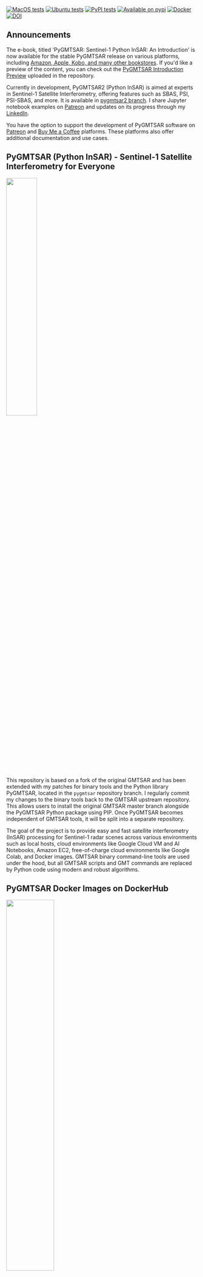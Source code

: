 [![MacOS tests](https://github.com/mobigroup/gmtsar/actions/workflows/macos.yml/badge.svg)](https://github.com/mobigroup/gmtsar/actions/workflows/macos.yml)
[![Ubuntu tests](https://github.com/mobigroup/gmtsar/actions/workflows/ubuntu.yml/badge.svg)](https://github.com/mobigroup/gmtsar/actions/workflows/ubuntu.yml)
[![PyPI tests](https://github.com/mobigroup/gmtsar/actions/workflows/pypi.yml/badge.svg)](https://github.com/mobigroup/gmtsar/actions/workflows/pypi.yml)
[![Available on pypi](https://img.shields.io/pypi/v/pygmtsar.svg)](https://pypi.python.org/pypi/pygmtsar/)
[![Docker](https://badgen.net/badge/icon/docker?icon=docker&label)](https://hub.docker.com/r/mobigroup/pygmtsar)
[![DOI](https://zenodo.org/badge/398018212.svg)](https://zenodo.org/badge/latestdoi/398018212)

## Announcements

The e-book, titled 'PyGMTSAR: Sentinel-1 Python InSAR: An Introduction' is now available for the stable PyGMTSAR release on various platforms, including [Amazon, Apple, Kobo, and many other bookstores](https://books2read.com/b/PyGMTSAR-introduction). If you'd like a preview of the content, you can check out the [PyGMTSAR Introduction Preview](https://github.com/mobigroup/gmtsar/blob/pygmtsar2/book/PyGMTSAR_preview.pdf) uploaded in the repository.

Currently in development, PyGMTSAR2 (Python InSAR) is aimed at experts in Sentinel-1 Satellite Interferometry, offering features such as SBAS, PSI, PSI-SBAS, and more. It is available in [pygmtsar2 branch](https://github.com/mobigroup/gmtsar/tree/pygmtsar2). I  share Jupyter notebook examples on [Patreon](https://www.patreon.com/pechnikov) and updates on its progress through my [LinkedIn](https://www.linkedin.com/in/alexey-pechnikov/).

You have the option to support the development of PyGMTSAR software on [Patreon](https://www.patreon.com/pechnikov) and [Buy Me a Coffee](https://www.buymeacoffee.com/pechnikov) platforms. These platforms also offer additional documentation and use cases.

## PyGMTSAR (Python InSAR) - Sentinel-1 Satellite Interferometry for Everyone

<img src="https://user-images.githubusercontent.com/7342379/194891967-be2b56b5-c30c-4040-8ef8-39b448ce2390.jpg" width="40%" />

This repository is based on a fork of the original GMTSAR and has been extended with my patches for binary tools and the Python library PyGMTSAR, located in the `pygmtsar` repository branch. I regularly commit my changes to the binary tools back to the GMTSAR upstream repository. This allows users to install the original GMTSAR master branch alongside the PyGMTSAR Python package using PIP. Once PyGMTSAR becomes independent of GMTSAR tools, it will be split into a separate repository.

The goal of the project is to provide easy and fast satellite interferometry (InSAR) processing for Sentinel-1 radar scenes across various environments such as local hosts, cloud environments like Google Cloud VM and AI Notebooks, Amazon EC2, free-of-charge cloud environments like Google Colab, and Docker images. GMTSAR binary command-line tools are used under the hood, but all GMTSAR scripts and GMT commands are replaced by Python code using modern and robust algorithms.

## PyGMTSAR Docker Images on DockerHub

<img src="https://user-images.githubusercontent.com/7342379/203853391-b0dd50e5-3b07-4655-b5f4-c08109f23ffd.png" width="50%">

See Docker basic image for merged subswaths and cropped scenes and SBAS time series processing on [DockerHub PyGMTSAR for Everyone](https://hub.docker.com/r/mobigroup/pygmtsar) This image is the right choice to start and perform lots of common interferometry tasks. 

## PyGMTSAR Large Docker Images on DockerHub

<img src="https://user-images.githubusercontent.com/7342379/205281391-682816e5-8f1e-44bd-b7b6-478df7453bb1.png" width="50%">

See Docker images for multiple stitched scenes and long SBAS time series processing on [DockerHub PyGMTSAR for Experts](https://hub.docker.com/r/mobigroup/pygmtsar-large)

## PyGMTSAR Live Examples on Google Colab

These notebooks provide interactive examples directly in your web browser. All steps are automated, including software installation on Google Colab's cloud host, downloading of Sentinel-1 orbit files, SRTM DEM (and its conversion to ellipsoidal heights using the EGM96 model), a landmask (to mask low-coherence water surfaces), Sentinel-1 SLC scenes from the Alaska Satellite Facility (ASF) datastore, and of course, the complete interferometry processing and result mapping.

### Notebooks to Compare Results with GMTSAR, SNAP, and GAMMA Software

[![Open In Colab](https://colab.research.google.com/assets/colab-badge.svg)](https://colab.research.google.com/drive/12LJqlZNBUmvLlRl98rRFCbKveVPg9Ami?usp=sharing) **ASF Downloading 2017 Iran–Iraq Earthquake vs GMTSAR GAMMA SNAP Co-Seismic Interferogram** This notebook **downloads Sentinel-1 scenes from the Alaska Satellite Facility (ASF)** and **compares the results to GMTSAR, SNAP, and GAMMA software**. Note: Replace the scene names to generate an **interferogram** and **LOS displacement** for your area of interest.

<img src="https://user-images.githubusercontent.com/7342379/177748605-788889e5-9afd-44d8-bc3c-dc6efe920ea0.png" width="50%">

[![Open In Colab](https://colab.research.google.com/assets/colab-badge.svg)](https://colab.research.google.com/drive/1PyYcxvuyzhh-g4NQEbKjcfTDQhREZInn?usp=sharing) **Live Example: S1A_2016_Kumamoto Earthquake_Co-Seismic Interferogram vs ESA Sentinel 1 Toolbox on Alaska Satellite Facility**. This example demonstrates single subswath processing with a **landmask** applied to the **interferogram**, **unwrapped phase**, and **LOS, east-west, and vertical displacement** results.

<img src="https://user-images.githubusercontent.com/7342379/183805898-d7c1ad76-822e-428e-9259-f19cc9e7540e.jpg" width="50%">

<img src="https://user-images.githubusercontent.com/7342379/183816622-1dacce7e-6a2f-46b9-8e67-d701f55bdd30.png" width="50%">

<img src="https://user-images.githubusercontent.com/7342379/183649417-7fcb7f3f-8c8d-45e8-a2c9-9293498ebada.png" width="50%">

[![Open In Colab](https://colab.research.google.com/assets/colab-badge.svg)](https://colab.research.google.com/drive/1ZTPV4HY-UoLvDYVx0UGh_Z3B12scSh9E?usp=sharing) Live Example: S1AB 2021 Crete Earthquake Co-Seismic Interferogram vs Centre of EO Research & Satellite Remote Sensing, Greece Report This example features the processing of a single cropped subswath with a landmask applied to the interferogram, unwrapped phase, and LOS, east-west, and vertical displacement results.

<img src="https://user-images.githubusercontent.com/7342379/177004287-cdd4351c-0834-42ae-8e46-9da5e8b124bf.jpg" width="50%">

<img src="https://user-images.githubusercontent.com/7342379/183645260-f8529ff3-b014-499e-ba2f-ebea4937b2c2.png" width="50%">

[![Open In Colab](https://colab.research.google.com/assets/colab-badge.svg)](https://colab.research.google.com/drive/1sljxm2jAMGXynq4EYam6Siz8OLcPLN0h?usp=sharing) **GMTSAR example dataset S1A_Stack_CPGF_T173** This example demonstrates the SBAS analysis and detrending approach used to remove atmospheric noise, resulting in significantly improved outcomes.

<img src="https://user-images.githubusercontent.com/7342379/135814732-aa0eb142-ae54-4a57-b271-c33b5174a28e.png" width="50%">

<img src="https://user-images.githubusercontent.com/7342379/189961167-bf3901e5-417c-41ce-a5ca-d1c74c239a04.png" width="50%">

[![Open In Colab](https://colab.research.google.com/assets/colab-badge.svg)](https://colab.research.google.com/drive/1xhVedrIvNS66jGKgS30Dgqy0S31uJ8gm?usp=sharing) **GMTSAR example dataset S1A_Stack_CPGF_T173** This example demonstrates the SBAS analysis and detrending approach to remove atmospheric noise for improved results. Additionally, an OpenStreetMap roads mask is used to unwrap and analyze only the roads with a buffer around them.

<img src="https://user-images.githubusercontent.com/7342379/233364597-db66cf85-a748-4188-8cd1-f9fa739da228.png" width="50%">
<img src="https://user-images.githubusercontent.com/7342379/233364568-eb42f7a6-6685-46b6-8f8b-bae9de1f6a0b.png" width="50%">

### More Complex Notebooks Still Available on Google Colab

The notebooks processing more than a single subswath or scene. It's possible on Google Colab limited resources using prepared datasets produced by PyGMTSAR "backup" command described in the notebooks.

[![Open In Colab](https://colab.research.google.com/assets/colab-badge.svg)](https://colab.research.google.com/drive/1ZBVwlkiXMhSDS96oojpWrzTyRFIxv8Rp?usp=sharing) **ASF Downloading 2020 Ardabil, Iran Earthquake Co-Seismic Interferogram and LOS Displacement** The notebook **downloads Sentinel-1 Scenes from Alaska Satellite Facility (ASF)** to **crop the area** and **merge subswaths** and **detrend** results. Note: replace the scene names to produce an interferogram for your area of interest.

<img src="https://user-images.githubusercontent.com/7342379/194813466-fc4734a3-770d-4d6e-8012-91a4e5d781ba.png" width="50%">

<img src="https://user-images.githubusercontent.com/7342379/190451656-386d6cb8-f536-447c-8274-71d4f0435408.png" width="50%">

[![Open In Colab](https://colab.research.google.com/assets/colab-badge.svg)](https://colab.research.google.com/drive/17D53uZu3XcEoWz5T73D__t9Ampzn5l3J?usp=sharing) **ASF Downloading 2023-02-06 Türkiye Earthquakes Co-Seismic Interferogram and LOS Displacement Projections** The notebook **downloads Sentinel-1 Scenes from Alaska Satellite Facility (ASF)** to **stitch 2 scenes** and **merge subswaths** and **detrend** results. Note: replace the scene names to produce an interferogram for your area of interest.

<img width="50%" src="https://user-images.githubusercontent.com/7342379/223332314-afd00f9d-0691-4d21-8be5-4c2ac96f8f3c.png">

[![Open In Colab](https://colab.research.google.com/assets/colab-badge.svg)](https://colab.research.google.com/drive/1H652deK0W7nujEky9j9K20729vywntuD?usp=sharing) **ASF Downloading 2023-02-06 Türkiye Earthquakes Co-Seismic Interferogram and LOS Displacement Projections**  The notebook **downloads Sentinel-1 Scenes from Alaska Satellite Facility (ASF)** to **stitch 3 scenes** and **merge subswaths** and **detrend** results. Here are some tricks used to process the large amount of data on Google Colab. Note: replace the scene names to produce an interferogram for your area of interest.

<img width="50%" src="https://user-images.githubusercontent.com/7342379/223332721-2dab4ef5-713a-4bc9-8f6b-1a968e481561.png">

<img width="50%" src="https://user-images.githubusercontent.com/7342379/223333303-91f81035-8ba9-4637-b257-ccbeb3502e95.png">

### Long Timeseries Analysis is not available on Google Colab 

Check out the separate GitHub repository for the Yamchi Dam area dynamic model, [YamchiDam](https://github.com/mobigroup/YamchiDam). The software tools [PyGMTSAR](https://github.com/mobigroup/gmtsar) and [N-Cube ParaView plugin for 3D/4D GIS Data Visualization](https://github.com/mobigroup/ParaView-plugins) are combined for comprehensive 4D analysis and visualization. Explore these repositories to learn more about the tools and methods used in the Yamchi Dam area dynamic model.

<img src="https://user-images.githubusercontent.com/7342379/144747743-a24d72ec-8875-4272-91f9-ec1f937bb798.gif" width="50%">

## Learn more

- Documentation: https://mobigroup.github.io/gmtsar/

- Issue tracker: https://github.com/mobigroup/gmtsar/issues

- Source code: https://github.com/mobigroup/gmtsar

- Docker Images: https://hub.docker.com/repository/docker/mobigroup/pygmtsar

- PyPI Python library: https://pypi.org/project/pygmtsar/

## About me

I have STEM master’s degree in radio physics and in 2004 I have got the first prize of the All-Russian Physics competition for significant results in forward and inverse modeling for non-linear optics and holography, also applicable for modeling of Gravity, Magnetic, and Thermal fields and satellite interferometry processing. And I’m data scientist and software developer with 20 year’s experience in science and industrial development. I had been working on government contracts and universities projects and on projects for LG Corp, Google Inc, etc.

[Geological models on YouTube channel](https://www.youtube.com/channel/UCSEeXKAn9f_bDiTjT6l87Lg)

[Augmented Reality (AR) Geological Models](https://mobigroup.github.io/ParaView-Blender-AR/)

[GitHub repositories](https://github.com/mobigroup)

[DockerHub repositories](https://hub.docker.com/u/mobigroup)

[English posts and publications on LinkedIn](https://www.linkedin.com/in/alexey-pechnikov/)

[English publications on Medium](https://medium.com/@pechnikov)

[Russian publications on Habr](https://habr.com/ru/users/N-Cube/posts/)

@ Alexey Pechnikov, 2023
